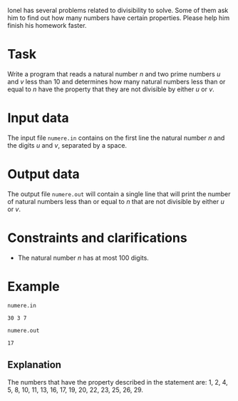 Ionel has several problems related to divisibility to solve. Some of them ask him to find out how many numbers have certain properties. Please help him finish his homework faster.

# Task

Write a program that reads a natural number $n$ and two prime numbers $u$ and $v$ less than $10$ and determines how many natural numbers less than or equal to $n$ have the property that they are not divisible by either $u$ or $v$.

# Input data

The input file `numere.in` contains on the first line the natural number $n$ and the digits $u$ and $v$, separated by a space.

# Output data

The output file `numere.out` will contain a single line that will print the number of natural numbers less than or equal to $n$ that are not divisible by either $u$ or $v$.

# Constraints and clarifications

* The natural number $n$ has at most 100 digits.

# Example

`numere.in`
```
30 3 7
```

`numere.out`
```
17
```

## Explanation

The numbers that have the property described in the statement are: $1$, $2$, $4$, $5$, $8$, $10$, $11$, $13$, $16$, $17$, $19$, $20$, $22$, $23$, $25$, $26$, $29$.